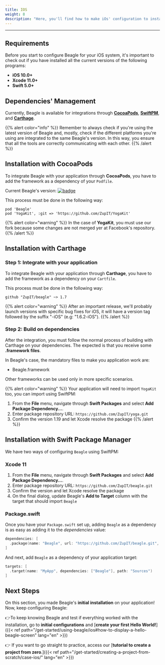 ```yaml
---
title: IOS
weight: 8
description: "Here, you'll find how to make iOs' configuration to install Beagle."
---
```


---

## Requirements

Before you start to configure Beagle for your iOS system, it's important to check out if you have installed all the current versions of the following programs: ‌

- **iOS 10.0+**
- **Xcode 11.0+**
- **Swift 5.0+**

## **Dependencies' Management**

Currently, Beagle is available for integrations through [**CocoaPods**](https://cocoapods.org), [**SwiftPM**](https://swift.org/package-manager/), and [**Carthage**](https://github.com/Carthage/Carthage).

{{% alert color="info" %}}
Remember to always check if you're using the latest version of Beagle and, mostly, check if the different platforms you're using are integrated to the same Beagle's version. In this way, you ensure that all the tools are correctly communicating with each other.
{{% /alert %}}

## **Installation with CocoaPods**

To integrate Beagle with your application through **CocoaPods**, you have to add the framework as a dependency of your `Podfile`.

Current Beagle's version: [![badge](https://img.shields.io/cocoapods/v/Beagle)](https://cocoapods.org/pods/Beagle)

This process must be done in the following way:

```text
pod 'Beagle'
pod 'YogaKit', :git => 'https://github.com/ZupIT/YogaKit'
```

{{% alert color="warning" %}}
In the case of **YogaKit**, you must use our fork because some changes are not merged yer at Facebook's repository.
{{% /alert %}}
## **Installation with Carthage**

### Step 1: Integrate with your application

To integrate Beagle with your application through **Carthage**, you have to add the framework as a dependency on your `Cartfile`.

This process must be done in the following way:

```text
github "ZupIT/beagle" ~> 1.7
```

{{% alert color="warning" %}}
After an important release, we'll probably launch versions with specific bug fixes for iOS, it will have a version tag followed by the suffix "-iOS" \(e.g: "1.6.2-iOS"\).
{{% /alert %}}

### Step 2: Build on dependencies

After the integration, you must follow the normal process of building with Carthage on your dependencies. The expected is that you receive some **.framework files**.

In Beagle's case, the mandatory files to make you application work are:

- Beagle.framework

Other frameworks can be used only in more specific scenarios.

{{% alert color="warning" %}}
Your application will need to import `YogaKit` too, you can import using SwiftPM:
1. From the **File** menu, navigate through **Swift Packages** and select **Add Package Dependency…**.
2. Enter package repository URL: `https://github.com/ZupIT/yoga.git`
3. Confirm the version 1.19 and let Xcode resolve the package
{{% /alert %}}

## **Installation with Swift Package Manager**

We have two ways of configuring `Beagle` using SwiftPM:
### Xcode 11

1. From the **File** menu, navigate through **Swift Packages** and select **Add Package Dependency…**.
2. Enter package repository URL: `https://github.com/ZupIT/beagle.git`
3. Confirm the version and let Xcode resolve the package
4. On the final dialog, update Beagle's **Add to Target** column with the target that should import `Beagle`

### Package.swift

Once you have your `Package.swift` set up, adding `Beagle` as a dependency is as easy as adding it to the _dependencies_ value:

```swift
dependencies: [
  .package(name: "Beagle", url: "https://github.com/ZupIT/beagle.git", from: "1.7"),
]
```

And next, add `Beagle` as a dependency of your application target:

```swift
targets: [
  .target(name: "MyApp", dependencies: ["Beagle"], path: "Sources")
]
```

## Next Steps

On this section, you made Beagle's **initial installation** on your application!  
Now, keep configuring Beagle:

👉To keep knowing Beagle and test if everything worked with the installation, go to **initial configurations** and [**create your first Hello World!**]({{< ref path="/get-started/using-beagle/ios#how-to-display-a-hello-beagle-screen" lang="en" >}})

👉 If you want to go straight to practice, access our [**tutorial to create a project from zero**.]({{< ref path="/get-started/creating-a-project-from-scratch/case-ios/" lang="en" >}})
